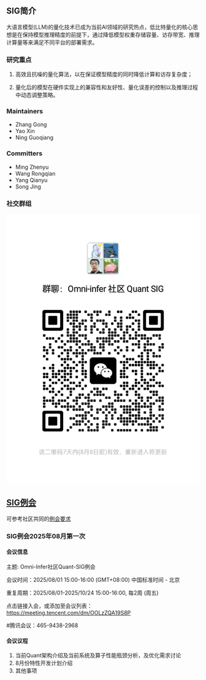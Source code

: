 ## SIG简介

大语言模型(LLM)的量化技术已成为当前AI领域的研究热点，低比特量化的核心思想是在保持模型推理精度的前提下，通过降低模型权重存储容量、访存带宽、推理计算量等来满足不同平台的部署需求。

### 研究重点

1. 高效且抗噪的量化算法，以在保证模型精度的同时降低计算和访存复杂度；

2. 量化后的模型在硬件实现上的兼容性和友好性、量化误差的控制以及推理过程中动态调整策略。


### Maintainers

* Zhang Gong
* Yao Xin
* Ning Guoqiang

### Committers

* Ming Zhenyu
* Wang Rongqian
* Yang Qianyu
* Song Jing

### 社交群组

![image](figures/sig-quant-wechat.jpg)

## [SIG例会](meetings/sig-quant/)

可参考社区共同的[例会要求](meetings/sig-meetings-requirement.md)

### SIG例会2025年08月第一次

#### 会议信息
主题: Omni-Infer社区Quant-SIG例会

会议时间：2025/08/01 15:00-16:00 (GMT+08:00) 中国标准时间 - 北京

重复周期：2025/08/01-2025/10/24 15:00-16:00, 每2周 (周五)

点击链接入会，或添加至会议列表：
https://meeting.tencent.com/dm/OOLzZQA19S8P

#腾讯会议：465-9438-2968

#### 会议议程
1. 当前Quant架构介绍及当前系统及算子性能瓶颈分析，及优化需求讨论
2. 8月份特性开发计划介绍
3. 其他事项
